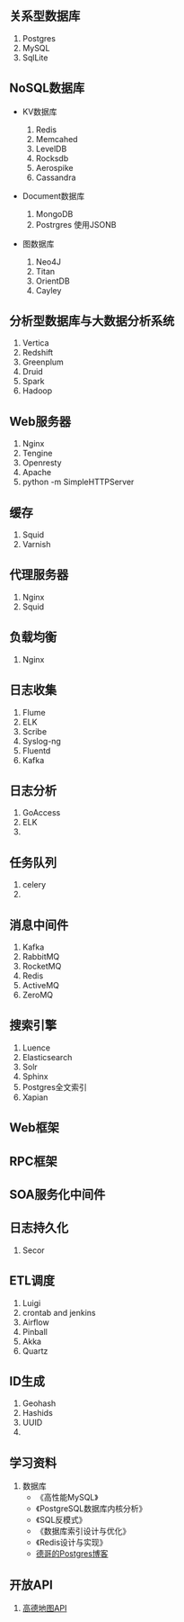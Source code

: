 ## 关系型数据库
1. Postgres
2. MySQL
3. SqlLite


## NoSQL数据库
+ KV数据库
	1. Redis
	2. Memcahed
	3. LevelDB
	4. Rocksdb
	5. Aerospike
	6. Cassandra

+ Document数据库
	1. MongoDB
	2. Postrgres 使用JSONB

+ 图数据库
	1. Neo4J
	2. Titan
	3. OrientDB
	4. Cayley


## 分析型数据库与大数据分析系统
1. Vertica
2. Redshift
3. Greenplum
4. Druid
6. Spark
7. Hadoop


## Web服务器
1. Nginx
2. Tengine
3. Openresty
4. Apache
5. python -m SimpleHTTPServer


## 缓存
1. Squid
2. Varnish

## 代理服务器
1. Nginx
2. Squid


## 负载均衡
1. Nginx


## 日志收集
1. Flume
2. ELK
3. Scribe
4. Syslog-ng
5. Fluentd
6. Kafka

## 日志分析
1. GoAccess
2. ELK
3. 
## 任务队列
1. celery
2. 

## 消息中间件
1. Kafka
2. RabbitMQ
3. RocketMQ
4. Redis
5. ActiveMQ
6. ZeroMQ


## 搜索引擎
1. Luence
2. Elasticsearch
3. Solr
4. Sphinx
5. Postgres全文索引
6. Xapian

## Web框架

## RPC框架

## SOA服务化中间件

## 日志持久化
1. Secor

## ETL调度
1. Luigi
2. crontab and jenkins
3. Airflow
4. Pinball
5. Akka
6. Quartz


## ID生成
1. Geohash
2. Hashids
3. UUID
4. 


## 学习资料
1. 数据库
	* 《高性能MySQL》
	* 《PostgreSQL数据库内核分析》
	* 《SQL反模式》
	* 《数据库索引设计与优化》
	* 《Redis设计与实现》
	* [德哥的Postgres博客](https://github.com/digoal/blog)


## 开放API
1. [高德地图API](http://lbs.amap.com/)



